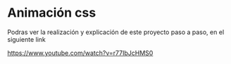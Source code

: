 # Animación css
Podras ver la realización y explicación de este proyecto paso a paso, en el siguiente link

https://www.youtube.com/watch?v=r77IbJcHMS0
